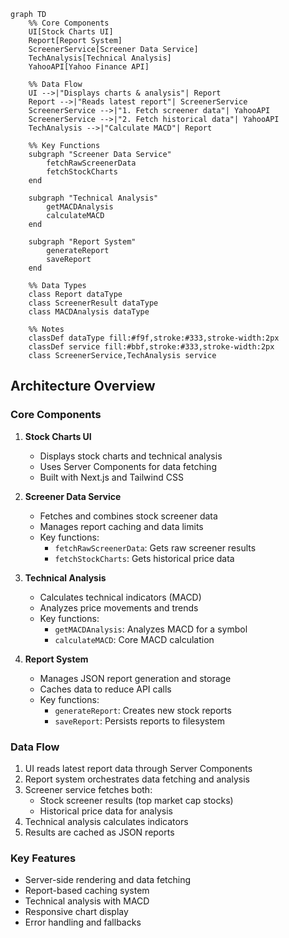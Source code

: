 ```mermaid
graph TD
    %% Core Components
    UI[Stock Charts UI]
    Report[Report System]
    ScreenerService[Screener Data Service]
    TechAnalysis[Technical Analysis]
    YahooAPI[Yahoo Finance API]

    %% Data Flow
    UI -->|"Displays charts & analysis"| Report
    Report -->|"Reads latest report"| ScreenerService
    ScreenerService -->|"1. Fetch screener data"| YahooAPI
    ScreenerService -->|"2. Fetch historical data"| YahooAPI
    TechAnalysis -->|"Calculate MACD"| Report

    %% Key Functions
    subgraph "Screener Data Service"
        fetchRawScreenerData
        fetchStockCharts
    end

    subgraph "Technical Analysis"
        getMACDAnalysis
        calculateMACD
    end

    subgraph "Report System"
        generateReport
        saveReport
    end

    %% Data Types
    class Report dataType
    class ScreenerResult dataType
    class MACDAnalysis dataType

    %% Notes
    classDef dataType fill:#f9f,stroke:#333,stroke-width:2px
    classDef service fill:#bbf,stroke:#333,stroke-width:2px
    class ScreenerService,TechAnalysis service
```

## Architecture Overview

### Core Components

1. **Stock Charts UI**

    - Displays stock charts and technical analysis
    - Uses Server Components for data fetching
    - Built with Next.js and Tailwind CSS

2. **Screener Data Service**

    - Fetches and combines stock screener data
    - Manages report caching and data limits
    - Key functions:
        - `fetchRawScreenerData`: Gets raw screener results
        - `fetchStockCharts`: Gets historical price data

3. **Technical Analysis**

    - Calculates technical indicators (MACD)
    - Analyzes price movements and trends
    - Key functions:
        - `getMACDAnalysis`: Analyzes MACD for a symbol
        - `calculateMACD`: Core MACD calculation

4. **Report System**
    - Manages JSON report generation and storage
    - Caches data to reduce API calls
    - Key functions:
        - `generateReport`: Creates new stock reports
        - `saveReport`: Persists reports to filesystem

### Data Flow

1. UI reads latest report data through Server Components
2. Report system orchestrates data fetching and analysis
3. Screener service fetches both:
    - Stock screener results (top market cap stocks)
    - Historical price data for analysis
4. Technical analysis calculates indicators
5. Results are cached as JSON reports

### Key Features

- Server-side rendering and data fetching
- Report-based caching system
- Technical analysis with MACD
- Responsive chart display
- Error handling and fallbacks
